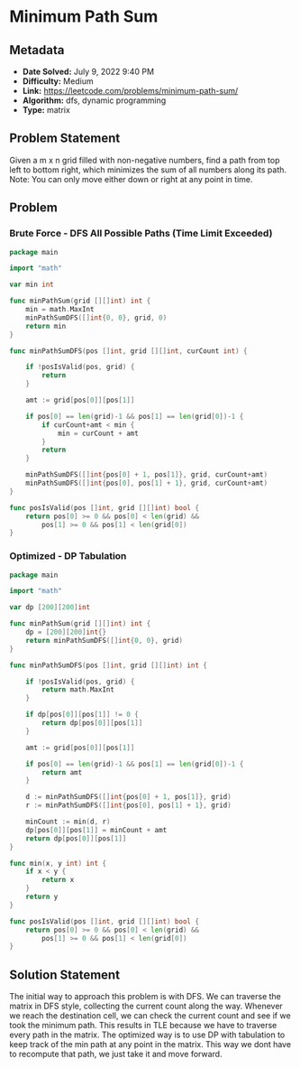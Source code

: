 # Minimum Path Sum

## Metadata

- **Date Solved:** July 9, 2022 9:40 PM
- **Difficulty:** Medium
- **Link:** https://leetcode.com/problems/minimum-path-sum/
- **Algorithm:** dfs, dynamic programming
- **Type:** matrix

## Problem Statement

Given a m x n grid filled with non-negative numbers, find a path from top left to bottom right, which minimizes the sum of all numbers along its path.
Note: You can only move either down or right at any point in time.

## Problem


### Brute Force - DFS All Possible Paths (Time Limit Exceeded)

```go
package main

import "math"

var min int

func minPathSum(grid [][]int) int {
	min = math.MaxInt
	minPathSumDFS([]int{0, 0}, grid, 0)
	return min
}

func minPathSumDFS(pos []int, grid [][]int, curCount int) {

	if !posIsValid(pos, grid) {
		return
	}

	amt := grid[pos[0]][pos[1]]

	if pos[0] == len(grid)-1 && pos[1] == len(grid[0])-1 {
		if curCount+amt < min {
			min = curCount + amt
		}
		return
	}

	minPathSumDFS([]int{pos[0] + 1, pos[1]}, grid, curCount+amt)
	minPathSumDFS([]int{pos[0], pos[1] + 1}, grid, curCount+amt)
}

func posIsValid(pos []int, grid [][]int) bool {
	return pos[0] >= 0 && pos[0] < len(grid) &&
		pos[1] >= 0 && pos[1] < len(grid[0])
}
```

### Optimized - DP Tabulation

```go
package main

import "math"

var dp [200][200]int

func minPathSum(grid [][]int) int {
	dp = [200][200]int{}
	return minPathSumDFS([]int{0, 0}, grid)
}

func minPathSumDFS(pos []int, grid [][]int) int {

	if !posIsValid(pos, grid) {
		return math.MaxInt
	}

	if dp[pos[0]][pos[1]] != 0 {
		return dp[pos[0]][pos[1]]
	}

	amt := grid[pos[0]][pos[1]]

	if pos[0] == len(grid)-1 && pos[1] == len(grid[0])-1 {
		return amt
	}

	d := minPathSumDFS([]int{pos[0] + 1, pos[1]}, grid)
	r := minPathSumDFS([]int{pos[0], pos[1] + 1}, grid)

	minCount := min(d, r)
	dp[pos[0]][pos[1]] = minCount + amt
	return dp[pos[0]][pos[1]]
}

func min(x, y int) int {
	if x < y {
		return x
	}
	return y
}

func posIsValid(pos []int, grid [][]int) bool {
	return pos[0] >= 0 && pos[0] < len(grid) &&
		pos[1] >= 0 && pos[1] < len(grid[0])
}
```

## Solution Statement


The initial way to approach this problem is with DFS. We can traverse the matrix in DFS style, collecting the current count along the way. Whenever we reach the destination cell, we can check the current count and see if we took the minimum path. This results in TLE because we have to traverse every path in the matrix. The optimized way is to use DP with tabulation to keep track of the min path at any point in the matrix. This way we dont have to recompute that path, we just take it and move forward.
